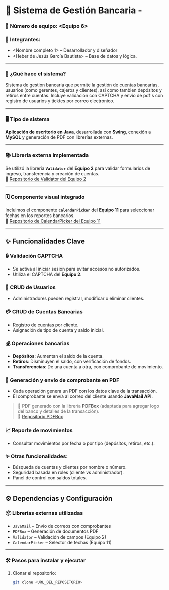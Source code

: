 # 🏦 Sistema de Gestión Bancaria - <BANCOMEX>

### 🧾 Número de equipo: <Equipo 6>

### 👥 Integrantes:
- <Nombre completo 1> – Desarrollador y diseñador
- <Heber de Jesús García Bautista> – Base de datos y lógica.

---

### 📌 ¿Qué hace el sistema?

Sistema de gestion bancaria que permite la gestión de cuentas bancarias, usuarios (como gerentes, cajeros y clientes), asi como tambien depósitos y retiros entre cuentas. Incluye validación con CAPTCHA y envío de pdf´s con registro de usuarios y ticktes por correo electrónico.

---

### 🖥️ Tipo de sistema

**Aplicación de escritorio en Java**, desarrollada con **Swing**, conexión a **MySQL** y generación de PDF con librerías externas.

---

### 📚 Librería externa implementada

Se utilizó la librería **`Validator`** del **Equipo 2** para validar formularios de ingreso, transferencia y creación de cuentas.  
🔗 [Repositorio de Validator del Equipo 2](<URL_DEL_REPOSITORIO>)

---

### 🗓️ Componente visual integrado

Incluimos el componente **`CalendarPicker`** del **Equipo 11** para seleccionar fechas en los reportes bancarios.  
🔗 [Repositorio de CalendarPicker del Equipo 11](<URL_DEL_REPOSITORIO>)

---

## ✨ Funcionalidades Clave

### 🔒 Validación CAPTCHA
- Se activa al iniciar sesión para evitar accesos no autorizados.
- Utiliza el CAPTCHA del **Equipo 2**.

### 👤 CRUD de Usuarios
- Administradores pueden registrar, modificar o eliminar clientes.

### 💳 CRUD de Cuentas Bancarias
- Registro de cuentas por cliente.
- Asignación de tipo de cuenta y saldo inicial.

### 💰 Operaciones bancarias
- **Depósitos**: Aumentan el saldo de la cuenta.
- **Retiros**: Disminuyen el saldo, con verificación de fondos.
- **Transferencias**: De una cuenta a otra, con comprobante de movimiento.

### 🧾 Generación y envío de comprobante en PDF
- Cada operación genera un PDF con los datos clave de la transacción.
- El comprobante se envía al correo del cliente usando **JavaMail API**.

> 📄 PDF generado con la librería **PDFBox** (adaptada para agregar logo del banco y detalles de la transacción).  
🔗 [Repositorio PDFBox](https://github.com/apache/pdfbox)

### 📈 Reporte de movimientos
- Consultar movimientos por fecha o por tipo (depósitos, retiros, etc.).

### ✨ Otras funcionalidades:
- Búsqueda de cuentas y clientes por nombre o número.
- Seguridad basada en roles (cliente vs administrador).
- Panel de control con saldos totales.

---

## ⚙️ Dependencias y Configuración

### 📦 Librerías externas utilizadas

- `JavaMail` – Envío de correos con comprobantes
- `PDFBox` – Generación de documentos PDF
- `Validator` – Validación de campos (Equipo 2)
- `CalendarPicker` – Selector de fechas (Equipo 11)

---

### 🛠️ Pasos para instalar y ejecutar

1. Clonar el repositorio:
   ```bash
   git clone <URL_DEL_REPOSITORIO>
